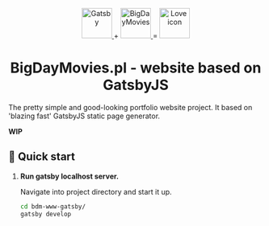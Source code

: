 <p align="center">
  <a href="https://www.gatsbyjs.org">
    <img alt="Gatsby" src="https://www.gatsbyjs.org/monogram.svg" width="60" />
  </a>
  +
  <a href="https://bigdaymovies.pl">
    <img alt="BigDayMovies" src="https://bigdaymovies.pl/icons/icon-72x72.png" width="60" />
  </a>
  =
  <img alt="Love icon" src="https://bigdaymovies.pl/icons/icon-love.svg" width="60" />
</p>
<h1 align="center">
  BigDayMovies.pl - website based on GatsbyJS
</h1>

The pretty simple and good-looking portfolio website project. It based on 'blazing fast' GatsbyJS static page generator. 

**WIP**

## 🚀 Quick start

1.  **Run gatsby localhost server.**

    Navigate into project directory and start it up.

    ```sh
    cd bdm-www-gatsby/
    gatsby develop
    ```